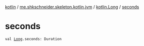 [kotlin](../../index.md) / [me.shkschneider.skeleton.kotlin.jvm](../index.md) / [kotlin.Long](index.md) / [seconds](./seconds.md)

# seconds

`val `[`Long`](https://kotlinlang.org/api/latest/jvm/stdlib/kotlin/-long/index.html)`.seconds: Duration`